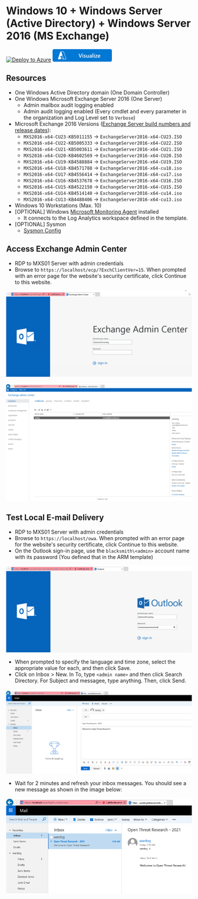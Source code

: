 # Windows 10 + Windows Server (Active Directory) + Windows Server 2016 (MS Exchange)

[![Deploy to Azure](https://aka.ms/deploytoazurebutton)](https://portal.azure.com/#create/Microsoft.Template/uri/https%3A%2F%2Fraw.githubusercontent.com%2FOTRF%2FBlacksmith%2Fmaster%2Ftemplates%2Fazure%2FWin10-AD-MXS%2Fazuredeploy.json) [![Visualize](https://raw.githubusercontent.com/Azure/azure-quickstart-templates/master/1-CONTRIBUTION-GUIDE/images/visualizebutton.png)](http://armviz.io/#/?load=https%3A%2F%2Fraw.githubusercontent.com%2FOTRF%2FBlacksmith%2Fmaster%2Ftemplates%2Fazure%2FWin10-AD-MXS%2Fazuredeploy.json)

## Resources
* One Windows Active Directory domain (One Domain Controller)
* One Windows Microsoft Exchange Server 2016 (One Server)
    * Admin mailbox audit logging enabled
    * Admin audit logging enabled (Every cmdlet and every parameter in the organization and Log Level set to `Verbose`)
* Microsoft Exchange 2016 Versions ([Exchange Server build numbers and release dates](https://learn.microsoft.com/en-us/Exchange/new-features/build-numbers-and-release-dates)):
    * `MXS2016-x64-CU23-KB5011155` -> `ExchangeServer2016-x64-CU23.ISO`
    * `MXS2016-x64-CU22-KB5005333` -> `ExchangeServer2016-x64-CU22.ISO`
    * `MXS2016-x64-CU21-KB5003611` -> `ExchangeServer2016-x64-CU21.ISO`
    * `MXS2016-x64-CU20-KB4602569` -> `ExchangeServer2016-x64-CU20.ISO`
    * `MXS2016-x64-CU19-KB4588884` -> `ExchangeServer2016-x64-CU19.ISO`
    * `MXS2016-x64-CU18-KB4571788` -> `ExchangeServer2016-x64-cu18.iso`
    * `MXS2016-x64-CU17-KB4556414` -> `ExchangeServer2016-x64-cu17.iso`
    * `MXS2016-x64-CU16-KB4537678` -> `ExchangeServer2016-x64-CU16.ISO`
    * `MXS2016-x64-CU15-KB4522150` -> `ExchangeServer2016-x64-CU15.ISO`
    * `MXS2016-x64-CU14-KB4514140` -> `ExchangeServer2016-x64-cu14.iso`
    * `MXS2016-x64-CU13-KB4488406` -> `ExchangeServer2016-x64-cu13.iso`
* Windows 10 Workstations (Max. 10)
* [OPTIONAL] Windows [Microsoft Monitoring Agent](https://docs.microsoft.com/en-us/services-hub/health/mma-setup) installed
    * It connects to the Log Analytics workspace defined in the template.
* [OPTIONAL] Sysmon
    * [Sysmon Config](https://github.com/OTRF/Blacksmith/blob/master/resources/configs/sysmon/sysmon.xml)

## Access Exchange Admin Center

* RDP to MXS01 Server with admin credentials
* Browse to `https://localhost/ecp/?ExchClientVer=15`. When prompted with an error page for the website's security certificate, click Continue to this website.

![](../../../resources/images/win10-ad-mxs_01_exchange_admin_center_login.png)

![](../../../resources/images/win10-ad-mxs_02_exchange_admin_center_portal.png)

## Test Local E-mail Delivery

* RDP to MXS01 Server with admin credentials
* Browse to `https://localhost/owa`. When prompted with an error page for the website's security certificate, click Continue to this website.
* On the Outlook sign-in page, use the `blacksmith\<admin>` account name with its password (You defined that in the ARM template)

![](../../../resources/images/win10-ad-mxs_03_owa_login.png)

* When prompted to specify the language and time zone, select the appropriate value for each, and then click Save.
* Click on Inbox > New. In To, type `<admin name>` and then click Search Directory. For Subject and messagee, type anything. Then, click Send.

![](../../../resources/images/win10-ad-mxs_04_owa_new_message.png)

* Wait for 2 minutes and refresh your inbox messages. You should see a new message as shown in the image below:

![](../../../resources/images/win10-ad-mxs_05_owa_message_received.png)
